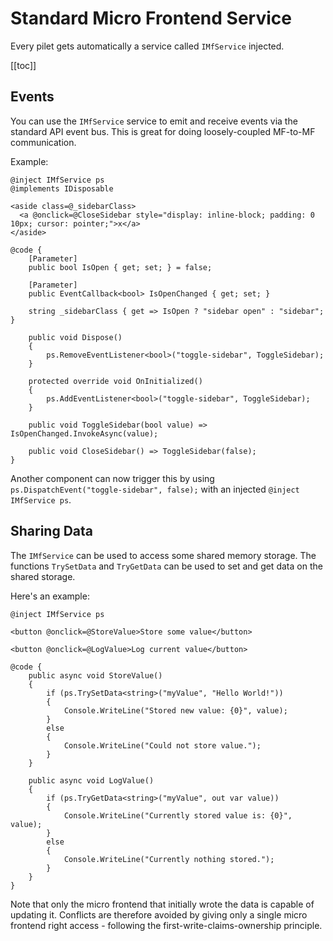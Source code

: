 # Standard Micro Frontend Service

Every pilet gets automatically a service called `IMfService` injected.

[[toc]]

## Events

You can use the `IMfService` service to emit and receive events via the standard API event bus. This is great for doing loosely-coupled MF-to-MF communication.

Example:

```razor
@inject IMfService ps
@implements IDisposable

<aside class=@_sidebarClass>
  <a @onclick=@CloseSidebar style="display: inline-block; padding: 0 10px; cursor: pointer;">x</a>
</aside> 

@code {
    [Parameter]
    public bool IsOpen { get; set; } = false;

    [Parameter]
    public EventCallback<bool> IsOpenChanged { get; set; }

    string _sidebarClass { get => IsOpen ? "sidebar open" : "sidebar"; }

    public void Dispose()
    {
        ps.RemoveEventListener<bool>("toggle-sidebar", ToggleSidebar);
    }

    protected override void OnInitialized()
    {
        ps.AddEventListener<bool>("toggle-sidebar", ToggleSidebar);
    }

    public void ToggleSidebar(bool value) => IsOpenChanged.InvokeAsync(value);

    public void CloseSidebar() => ToggleSidebar(false);
}
```

Another component can now trigger this by using `ps.DispatchEvent("toggle-sidebar", false);` with an injected `@inject IMfService ps`.

## Sharing Data

The `IMfService` can be used to access some shared memory storage. The functions `TrySetData` and `TryGetData` can be used to set and get data on the shared storage.

Here's an example:

```razor
@inject IMfService ps

<button @onclick=@StoreValue>Store some value</button>

<button @onclick=@LogValue>Log current value</button>

@code {
    public async void StoreValue()
    {
        if (ps.TrySetData<string>("myValue", "Hello World!"))
        {
            Console.WriteLine("Stored new value: {0}", value);
        }
        else
        {
            Console.WriteLine("Could not store value.");
        }
    }

    public async void LogValue()
    {
        if (ps.TryGetData<string>("myValue", out var value))
        {
            Console.WriteLine("Currently stored value is: {0}", value);
        }
        else
        {
            Console.WriteLine("Currently nothing stored.");
        }
    }
}
```

Note that only the micro frontend that initially wrote the data is capable of updating it. Conflicts are therefore avoided by giving only a single micro frontend right access - following the first-write-claims-ownership principle.
